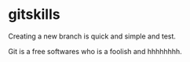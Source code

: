 # gitskills
Creating a new branch is quick and simple and test.

Git is a free softwares who is a foolish and hhhhhhhh.
